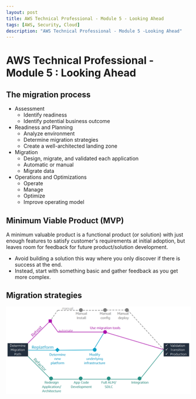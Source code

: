 ```yaml
---
layout: post
title: AWS Technical Professional - Module 5 - Looking Ahead
tags: [AWS, Security, Cloud]
description: "AWS Technical Professional - Module 5 -Looking Ahead"
---
```


# AWS Technical Professional - Module 5 : Looking Ahead



## The migration process

- Assessment
  - Identify readiness
  - Identify potential business outcome
- Readiness and Planning
  - Analyze environment
  - Determine migration strategies
  - Create a well-architected landing zone
- Migration
  - Design, migrate, and validated each application
  - Automatic or manual
  - Migrate data
- Operations and Optimizations
  - Operate
  - Manage
  - Optimize
  - Improve operating model

## Minimum Viable Product (MVP)

A minimum valuable product is a functional product (or solution) with just enough features to satisfy customer's requirements at initial adoption, but leaves room for feedback for future product/solution development.

- Avoid building a solution this way where you only discover if there is success at the end.
- Instead, start with something basic and gather feedback as you get more complex.

## Migration strategies

![](/assets/imgs/AWS/migration_strategies.PNG)
